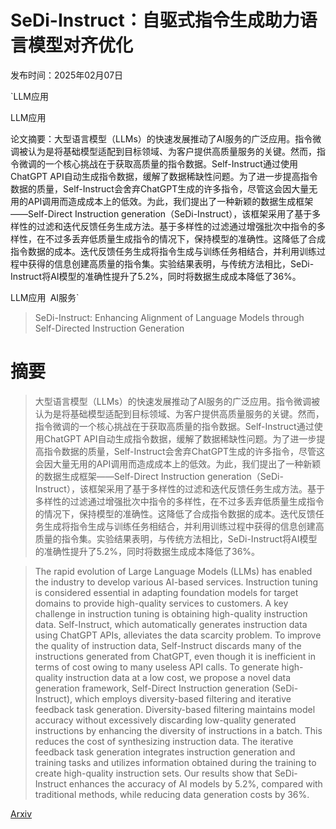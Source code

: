 # SeDi-Instruct：自驱式指令生成助力语言模型对齐优化

发布时间：2025年02月07日

`LLM应用

LLM应用

论文摘要：大型语言模型（LLMs）的快速发展推动了AI服务的广泛应用。指令微调被认为是将基础模型适配到目标领域、为客户提供高质量服务的关键。然而，指令微调的一个核心挑战在于获取高质量的指令数据。Self-Instruct通过使用ChatGPT API自动生成指令数据，缓解了数据稀缺性问题。为了进一步提高指令数据的质量，Self-Instruct会舍弃ChatGPT生成的许多指令，尽管这会因大量无用的API调用而造成成本上的低效。为此，我们提出了一种新颖的数据生成框架——Self-Direct Instruction generation（SeDi-Instruct），该框架采用了基于多样性的过滤和迭代反馈任务生成方法。基于多样性的过滤通过增强批次中指令的多样性，在不过多丢弃低质量生成指令的情况下，保持模型的准确性。这降低了合成指令数据的成本。迭代反馈任务生成将指令生成与训练任务相结合，并利用训练过程中获得的信息创建高质量的指令集。实验结果表明，与传统方法相比，SeDi-Instruct将AI模型的准确性提升了5.2%，同时将数据生成成本降低了36%。

LLM应用` `AI服务`

> SeDi-Instruct: Enhancing Alignment of Language Models through Self-Directed Instruction Generation

# 摘要

> 大型语言模型（LLMs）的快速发展推动了AI服务的广泛应用。指令微调被认为是将基础模型适配到目标领域、为客户提供高质量服务的关键。然而，指令微调的一个核心挑战在于获取高质量的指令数据。Self-Instruct通过使用ChatGPT API自动生成指令数据，缓解了数据稀缺性问题。为了进一步提高指令数据的质量，Self-Instruct会舍弃ChatGPT生成的许多指令，尽管这会因大量无用的API调用而造成成本上的低效。为此，我们提出了一种新颖的数据生成框架——Self-Direct Instruction generation（SeDi-Instruct），该框架采用了基于多样性的过滤和迭代反馈任务生成方法。基于多样性的过滤通过增强批次中指令的多样性，在不过多丢弃低质量生成指令的情况下，保持模型的准确性。这降低了合成指令数据的成本。迭代反馈任务生成将指令生成与训练任务相结合，并利用训练过程中获得的信息创建高质量的指令集。实验结果表明，与传统方法相比，SeDi-Instruct将AI模型的准确性提升了5.2%，同时将数据生成成本降低了36%。

> The rapid evolution of Large Language Models (LLMs) has enabled the industry to develop various AI-based services. Instruction tuning is considered essential in adapting foundation models for target domains to provide high-quality services to customers. A key challenge in instruction tuning is obtaining high-quality instruction data. Self-Instruct, which automatically generates instruction data using ChatGPT APIs, alleviates the data scarcity problem. To improve the quality of instruction data, Self-Instruct discards many of the instructions generated from ChatGPT, even though it is inefficient in terms of cost owing to many useless API calls. To generate high-quality instruction data at a low cost, we propose a novel data generation framework, Self-Direct Instruction generation (SeDi-Instruct), which employs diversity-based filtering and iterative feedback task generation. Diversity-based filtering maintains model accuracy without excessively discarding low-quality generated instructions by enhancing the diversity of instructions in a batch. This reduces the cost of synthesizing instruction data. The iterative feedback task generation integrates instruction generation and training tasks and utilizes information obtained during the training to create high-quality instruction sets. Our results show that SeDi-Instruct enhances the accuracy of AI models by 5.2%, compared with traditional methods, while reducing data generation costs by 36%.

[Arxiv](https://arxiv.org/abs/2502.04774)